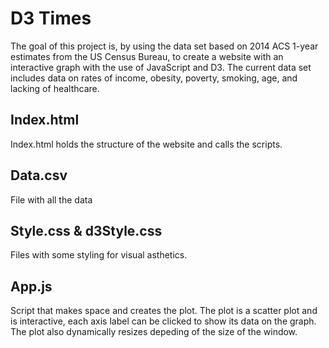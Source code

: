 # D3 Times
The goal of this project is, by using the data set based on 2014 ACS 1-year estimates from the US Census Bureau, to create a website with an interactive graph with the use of JavaScript and D3. The current data set includes data on rates of income, obesity, poverty, smoking, age, and lacking of healthcare. 

## Index.html
Index.html holds the structure of the website and calls the scripts.

## Data.csv
File with all the data 

## Style.css & d3Style.css
Files with some styling for visual asthetics.

## App.js
Script that makes space and creates the plot. The plot is a scatter plot and is interactive, each axis label can be clicked to show its data on the graph. The plot also dynamically resizes depeding of the size of the window. 
